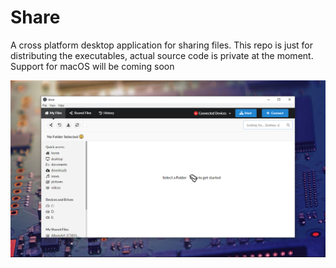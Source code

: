 # Share

A cross platform desktop application for sharing files.
This repo is just for distributing the executables, actual source code is private at the moment. Support for macOS will be coming soon

<img src="./windows/Screenshot.png"/>

